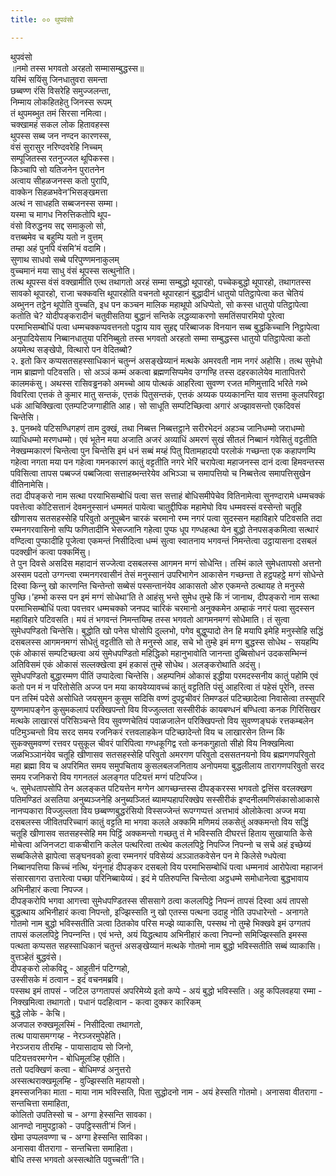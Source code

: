 ```yaml
---
title: ०० थुपवंसो

---
```

थुपवंसो  
॥नमो तस्स भगवतो अरहतो सम्मासम्बुद्धस्स॥  
यस्मिं सयिंसु जिनधातुवरा समन्ता  
छब्बण्ण रंसि विसरेहि समुज्‍जलन्ता,  
निम्माय लोकहितहेतु जिनस्स रूपम्  
तं थुपमब्भुत तमं सिरसा नमित्वा।  
चक्खामहं सकल लोक हितावहस्स  
थुपस्स सब्ब जन नण्दन कारणस्स,  
वंसं सुरासुर नरिण्दवरेहि निच्‍चम्  
सम्पूजितस्स रतनुज्‍जल थूपिकस्स।  
किञ्‍चापि सो यतिजनेन पुरातनेन  
अत्वाय सीहळजनस्स कतो पुरापि,  
वाक्‍केन सिहळभवेन’भिसङ्खमत्ता  
अत्थं न साधहति सब्बजनस्स सम्मा।  
यस्मा च मागध निरुत्तिकतोपि थूप-  
वंसो विरुद्धनय सद्द समाकुलो सो,  
वत्तब्बमेव च बहुम्पि यतो न वुत्तम्  
तम्हा अहं पुनपि वंसमि’मं वदामि।  
सुणाथ साधवो सब्बे परिपुण्णमनाकुलम्  
वुच्‍चमानं मया साधु वंसं थूपस्स सत्थुनोति।  
तत्थ थूपस्स वंसं वक्खामीति एत्थ तथागतो अरहं सम्मा सम्बुद्धो थूपारहो, पच्‍चेकबुद्धो थूपारहो, तथागतस्स सावको थूपारहो, राजा चक्‍कवत्ति थूपारहोति वचनतो थूपारहानं बुद्धादीनं धातुयो पतिट्ठापेत्वा कत चेतियं अब्भुनन तट्ठेन थूपोति वुच्‍चति, इध पन कञ्‍चन मालिक महाथूपो अधिप्पेतो, सो कस्स धातुयो पतिट्ठापेत्वा कतोति चे? योदीपङ्करादीनं चतुवीसतिया बुद्धानं सन्तिके लद्धव्याकरणो समतिंसपारमियो पूरेत्वा परमाभिसम्बोधिं पत्वा धम्मचक्‍कप्पवत्तनतो पट्ठाय याव सुहद्द परिब्बाजक विनयान सब्ब बुद्धकिच्‍चानि निट्ठापेत्वा अनुपादियेसाय निब्बानधातुया परिनिब्बुतो तस्स भगवतो अरहतो सम्मा सम्बुद्धस्स धातुयो पतिट्ठापेत्वा कतो अयमेत्थ सङ्खेपो, वित्थारो पन वेदितब्बो?  
२. इतो किर कप्पसतसहस्साधिकानं चतुन्‍नं असङ्खेय्यानं मत्थके अमरवती नाम नगरं अहोसि। तत्थ सुमेधो नाम ब्राह्मणो पटिवसति। सो अञ्‍ञं कम्मं अकत्वा ब्रह्मणसिप्पमेव उग्गण्हि तस्स दहरकालेयेव मातापितरो कालमकंसु। अथस्स रासिवड्ढनको अमच्‍चो आय पोत्थकं आहरित्वा सुवण्ण रजत मणिमुत्तादि भरिते गब्भे विवरित्वा एत्तकं ते कुमार मातु सन्तकं, एत्तकं पितुसन्तकं, एत्तकं अय्यक पय्यकानन्ति याव सत्तमा कुलपरिवट्टा धकं आचिक्खित्वा एतम्पटिजग्गाहीति आह। सो साधूति सम्पटिच्छित्वा अगारं अज्झावसन्तो एकदिवसं चिन्तेसि।  
३. पुनब्भवे पटिसण्धिगहणं ताम दुक्खं, तथा निब्बत्त निब्बत्तट्ठाने सरीरभेदनं अहञ्‍च जानिधम्मो जराधम्मो व्याधिधम्मो मरणधम्मो। एवं भूतेन मया अजाति अजरं अव्याधिं अमरणं सुखं सीतलं निब्बानं गवेसितुं वट्टतीति नेक्खम्मकारणं चिन्तेत्वा पुन चिन्तेसि इमं धनं सब्बं मय्हं पितु पितामहादयो परलोकं गच्छन्ता एक कहापणम्पि गहेत्वा नगता मया पन गहेत्वा गमनकारणं कातुं वट्टतीति नगरे भेरिं चरापेत्वा महाजनस्स दानं दत्वा हिमवन्तस्स पविसित्वा तापस पब्बज्‍जं पब्बजित्वा सत्ताहब्भन्तरेयेव अभिञ्‍ञा च समापत्तियो च निब्बत्तेत्व समापत्तिसुखेन वीतिनामेसि।  
तदा दीपङ्करो नाम सत्था परयाभिसम्बोधिं पत्वा सत्त सत्ताहं बोधिसमीपेचेव वितिनामेत्वा सुनण्दारामे धम्मचक्‍कं पवत्तेत्वा कोटिसत्तानं देवमनुस्सानं धम्ममतं पायेत्वा चातुद्दीपिक महामेघो विय धम्मवस्सं वस्सेन्तो चतूहि खीणासय सतसहस्सेहि परिवुतो अनुपुब्बेन चारकं चरमानो रम्म नगरं पत्वा सुदस्सन महाविहारे पटिवसति तदा रम्मनगरवासिनो सप्पि फणितादीनि भेसज्‍जानि गहेत्वा पुप्फ धूप गण्धहत्था येन बुद्धो तेनपसङ्कमित्वा सत्थारं वण्दित्वा पुप्फादीहि पूजेत्वा एकमन्तं निसीदित्वा धम्मं सुत्वा स्वातनाय भगवन्तं निमन्तेत्वा उट्ठायासना दसबलं पदक्खीनं कत्वा पक्‍कमिंसु।  
ते पुन दिवसे असदिस महादानं सज्‍जेत्वा दसबलस्स आगमन मग्गं सोधेन्ति। तस्मिं काले सुमेधतापसो अत्तनो अस्सम पदतो उग्गन्त्वा रम्मनगरवासीनं तेसं मनुस्सानं उपरिभागेन आकासेन गच्छन्ता ते हट्ठपहट्ठे मग्गं सोधेन्ते दिस्वा किन्‍नु खो कारणन्ति चिन्तेन्तो सब्बेसं पस्सन्तानंयेव आकासतो ओरु एकमन्ते ठत्थायह ते मनुस्से पुच्छि।’हम्भो कस्स पन इमं मग्गं सोधेथा’ति ते आहंसु भन्ते सुमेध तुम्हे किं नं जानाथ, दीपङ्करो नाम सत्था परमाभिसम्बोधिं पत्वा पवत्तवर धम्मचक्‍को जनपद चारिकं चरमानो अनुक्‍कमेन अम्हाकं नगरं पत्वा सुदस्सन महाविहारे पटिवसति। मयं तं भगवन्तं निमन्तयिम्ह तस्स भगवतो आगमनमग्गं सोधेमाति। तं सुत्वा सुमेधपण्डितो चिन्तेसि। बुद्धोति खो पनेस घोसोपि दुल्‍लभो, पगेव बुद्धुप्पादो तेन हि मयापि इमेहि मनुस्सेहि सद्धिं दसबलस्स आगमनमग्गं सोधेतुं वट्टतीति सो ते मनुस्से आह, सचे भो तुम्हे इमं मग्ग बुद्धस्स सोधेथ - सयहम्पि एकं ओकासं सम्पटिच्छत्वा अयं सुमेधपण्डितो महिद्धिको महानुभावोति जानन्ता दुब्बिसोधनं उदकसम्भिन्‍नं अतिविसमं एकं ओकासं सल्‍लक्खेत्वा इमं हकासं तुम्हे सोधेथ। अलङ्करोथाति अदंसु।  
सुमेधपण्डितो बुद्धारम्मण पीतिं उप्पादेत्वा चिन्तेसि। अहम्पनिमं ओकासं इद्धीया परमदस्सनीय कातुं पहोमि एवं कतो पन मं न परितोसेति अज्‍ज पन मया कायवेय्यावच्‍चं कातुं वट्टतिति पंसुं आहरित्वा तं पहेसं पूरेनि, तस्स पन तस्मिं पदेसे असोधिते जयसुमन कुसुम सदिसि वण्णं दुपट्टचीवरं तिमण्डलं पटिच्छादेत्वा निवासेत्वा तस्सुपरि युण्णमापङ्गेन कुसुमकलापं परक्खिपन्तो विय विज्‍जुल्‍लता सस्सीरीकं कायबण्धनं बण्धित्वा कनक गिरिसिखर मत्थके लाखारसं परिसिञ्‍चन्ते विय सुवण्णचेतियं पवाळजालेन परिक्खिपन्तो विय सुवण्णङ्घकं रत्तकम्बलेन पटिमुञ्‍चन्तो विय सरद समय रजनिकरं रत्तवलाहकेन पटिच्छादेन्तो विय च लाखारसेन तिन्‍न किं सुकक्सुमवण्णं रत्तवर पसुकूल चीवरं पारिपित्वा गण्धकूगिद्व रतो कनकगुहातो सीहो विय निक्खमित्वा जळभिञ्‍ञानंयेव चतूहि खीणासव सतसहस्सेहि परिवुतो अमरगण परिवुतो दससतनयनो विय ब्रह्मगणपरिवुतो महा ब्रह्मा विय च अपरिमित समय समुपचिताय कुसलबलजनिताय अनोपमया बुद्धलीलाय तारागणपरिवुतो सरद समय रजनिकरो विय गगनतलं अलङ्गत पटियत्तं मग्गं पटिपज्‍जि।  
५. सुमेधतापसोपि तेन अलङ्कत पटियत्तेन मग्गेन आगच्छन्तस्स दीपङ्करस्स भगवतो द्वत्तिंस वरलक्खण पतिमण्डितं असतिया अनुब्यञ्‍जनेहि अनुब्यञ्‍जितं ब्यामप्पहापरिक्खेप सस्सीरीकं इण्दनीलमणिसंकासोआकासे नानप्पकारा विज्‍जुल्‍लता विय छब्बण्णबुद्धरंसियो विस्सज्‍जेन्तं रूपग्गप्पत्तं अत्तभावं ओलोकेत्वा अज्‍ज मया दसबलस्स जीवितपरिच्‍चागं कातुं वट्टति मा भगवा कलले अक्‍कमि मणिमयं लकसेतुं अक्‍कमन्तो विय सद्धिं चतूहि खीणासव सतसहस्सेहि मम पिट्ठिं अक्‍कमन्तो गच्छतु तं मे भविस्सति दीघरत्तं हिताय सुखायाति केसे मोचेत्वा अजिनजटा वाकचीरानि कलेल पत्थरित्वा तत्थेव कललपिट्ठे निपज्‍जि निपन्‍नो च सचे अहं इच्छेय्यं सब्बकिलेसे झापेत्वा सङ्घनवको हुत्वा रम्मनगरं पविसेय्यं अञ्‍ञातकवेसेन पन मे किलेसे ण्धपेत्वा निब्बानपत्तिया किच्‍चं नत्थि, यंनूनाहं दीपङ्कर दसबलो विय परमाभिसम्बोधिं पत्वा धम्मनावं आरोपेत्वा महाजनं संसारसागरा उत्तारेत्वा पच्छा परिनिब्बायेय्यं। इदं मे पतिरुपन्ति चिन्तेत्वा अट्ठधम्मे समोधानेत्वा बुद्धभावाय अभिनीहारं कत्वा निपज्‍ज।  
दीपङ्करोपि भगवा आगत्त्वा सुमेधपण्डितस्स सीससागे ठत्वा कललपिट्ठे निपन्‍नं तापसं दिस्वा अयं तापसो बुद्धत्थाय अभिनीहारं कत्वा निपन्तो, इज्झिस्सति नु खो एतस्स पत्थना उदाहु नोति उपधारेन्तो - अनागते गोतमो नाम बुद्धो भविस्सतीति ञत्वा ठितकोव परिस मज्झे व्याकासि, पस्सथ नो तुम्हे भिक्खवे इमं उग्गतपं तापसं कललपिट्ठे निपन्‍नन्ति। एवं भन्ते, अयं यिद्धत्थाय अभिनीहारं कत्वा निपन्‍नो समिज्झिस्सति इमस्स पत्थता कप्पसत सहस्साधिकानं चतुन्तं असङ्खेय्यानं मत्थके गोतमो नाम बुद्धो भविस्सतीति सब्बं व्याकासि।  
वुत्तञ्हेतं बुद्धवंसे।  
दीपङ्करो लोकविदू - आहुतीनं पटिग्गहो,  
उस्सीसके मं ठत्वान - इदं वचनमब्रवि।  
पस्सथ इमं तापसं - जटिल उग्गतापसं अपरिमेय्ये इतो कप्पे - अयं बुद्धो भविस्सति। अहु कपिलवहया रम्मा - निक्खमित्वा तथागतो। पधानं पदहित्वान - कत्वा दुक्‍कर कारिकम्  
बुद्धे लोके - केचि।  
अजपाल रुक्खमूलस्मिं - निसीदित्वा तथागतो,  
तत्थ पायासमग्गय्ह - नेरञ्‍जरमुपेहेति।  
नेरञ्‍जराय तीरम्हि - पायासादाय सो जिनो,  
पटियत्तवरमग्गेन - बोधिमूलञ्हि एहीति।  
ततो पदक्खिणं कत्वा - बोधिमण्डं अनुत्तरो  
अस्सत्थराक्खमूलम्हि - वुज्झिस्सति महायसो।  
इमस्सजनिका माता - माया नाम भविस्सति, पिता सुद्धोदनो नाम - अयं हेस्सति गोतमो। अनासवा वीतरागा - सन्तचित्ता समाहिता,  
कोलितो उपतिस्सो च - अग्गा हेस्सन्ति सावका।  
आनण्दो नामुपट्ठाको - उपट्ठिस्सती’मं जिनं।  
खेमा उप्पलवण्णा च - अग्गा हेस्सन्ति साविका।  
अनासवा वीतरागा - सन्तचित्ता समाहिता।  
बोधि तस्स भगवतो अस्सत्थोति पवुच्‍चती’’ति।  